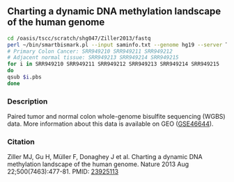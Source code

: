 ## Charting a dynamic DNA methylation landscape of the human genome

```bash
cd /oasis/tscc/scratch/shg047/Ziller2013/fastq
perl ~/bin/smartbismark.pl --input saminfo.txt --genome hg19 --server TSCC --submit no --queue hotel
# Primary Colon Cancer: SRR949210 SRR949211 SRR949212 
# Adjacent normal tissue: SRR949213 SRR949214 SRR949215
for i in SRR949210 SRR949211 SRR949212 SRR949213 SRR949214 SRR949215
do
qsub $i.pbs
done
```

### Description

Paired tumor and normal colon whole-genome bisulfite sequencing (WGBS) data. More information about this data is available on GEO ([GSE46644](https://www.ncbi.nlm.nih.gov/geo/query/acc.cgi?acc=GSE46644)). 

### Citation

Ziller MJ, Gu H, Müller F, Donaghey J et al. Charting a dynamic DNA methylation landscape of the human genome. Nature 2013 Aug 22;500(7463):477-81. PMID: [23925113](https://www.ncbi.nlm.nih.gov/pubmed/23925113)

